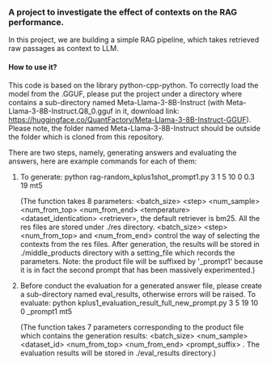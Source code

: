 ### A project to investigate the effect of contexts on the RAG performance.

In this project, we are building a simple RAG pipeline, which takes retrieved raw passages as context to LLM.

#### How to use it?

This code is based on the library python-cpp-python. To correctly load the model from the .GGUF, please put the project under a directory where contains a sub-directory named 
Meta-Llama-3-8B-Instruct (with Meta-Llama-3-8B-Instruct.Q8_0.gguf in it, download link: https://huggingface.co/QuantFactory/Meta-Llama-3-8B-Instruct-GGUF). Please note, the folder named Meta-Llama-3-8B-Instruct should be outside the folder which is cloned from this repository.

There are two steps, namely, generating answers and evaluating the answers, here are example commands for each of them:

1. To generate: python rag-random_kplus1shot_prompt1.py 3 1 5 10 0 0.3 19 mt5

   (The function takes 8 parameters: <batch_size> \<step> <num_sample> <num_from_top> <num_from_end> \<temperature> <dataset_identication> \<retriever>, the default retriever is bm25.
   All the res files are stored under ./res directory. <batch_size> \<step> <num_from_top> and <num_from_end> control the way of selecting the contexts from the res files.
   After generation, the results will be stored in ./middle_products directory with a setting_file which records the parameters.
   Note: the product file will be suffixed by '_prompt1' because it is in fact the second prompt that has been massively experimented.)
3. Before conduct the evaluation for a generated answer file, please create a sub-directory named eval_results, otherwise errors will be raised.
   To evaluate: python kplus1_evaluation_result_full_new_prompt.py 3 5 19 10 0 _prompt1 mt5

   (The function takes 7 parameters corresponding to the product file which contains the generation results: <batch_size> <num_sample> <dataset_id> <num_from_top> <num_from_end> <prompt_suffix> <retriever>.
   The evaluation results will be stored in ./eval_results directory.)
